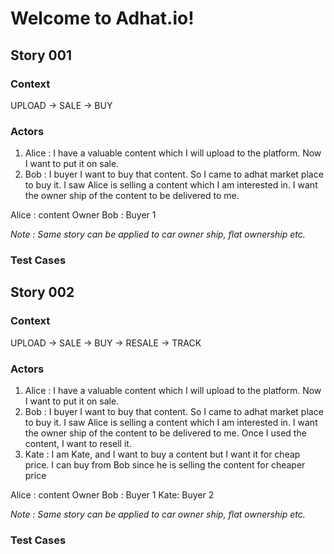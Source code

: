 # Welcome to Adhat.io!

## Story 001

### Context

 UPLOAD -> SALE -> BUY

### Actors

 1. Alice :  I have a valuable content which I will upload to the platform. Now I want to put it on sale.
 2. Bob : I buyer I want to buy that content. So I came to adhat market place to buy it. I saw Alice is selling a content which I am interested in. I want the owner ship of the content to be delivered to me.

 Alice  : content Owner
 Bob : Buyer 1

 *Note : Same story can be applied to car owner ship, flat ownership etc.*

### Test Cases

## Story 002

### Context

 UPLOAD -> SALE -> BUY -> RESALE -> TRACK

### Actors

 1. Alice :  I have a valuable content which I will upload to the platform. Now I want to put it on sale.
 2. Bob : I buyer I want to buy that content. So I came to adhat market place to buy it. I saw Alice is selling a content which I am interested in. I want the owner ship of the content to be delivered to me. Once I used the content, I want to resell it.
 3. Kate : I am Kate, and I want to buy a content but I want it for cheap price. I can buy from Bob since he is selling the content for cheaper price
 
 Alice  : content Owner
 Bob : Buyer 1
 Kate: Buyer 2

 *Note : Same story can be applied to car owner ship, flat ownership etc.*

### Test Cases

 
 
